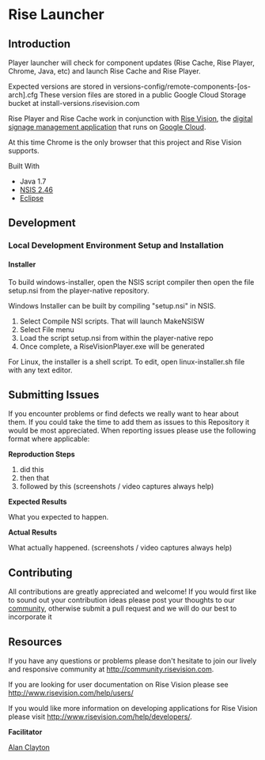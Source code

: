 # Rise Launcher

## Introduction

Player launcher will check for component updates (Rise Cache, Rise Player, Chrome, Java, etc) and launch Rise Cache and Rise Player.

Expected versions are stored in versions-config/remote-components-[os-arch].cfg
These version files are stored in a public Google Cloud Storage bucket at install-versions.risevision.com

Rise Player and Rise Cache work in conjunction with [Rise Vision](http://www.risevision.com), the [digital signage management application](http://rva.risevision.com/) that runs on [Google Cloud](https://cloud.google.com).


At this time Chrome is the only browser that this project and Rise Vision supports.

Built With

 - Java 1.7
 - [NSIS 2.46](http://nsis.sourceforge.net/Download.)
 - [Eclipse](http://www.eclipse.org/downloads/)
 
## Development

### Local Development Environment Setup and Installation

#### Installer

To build windows-installer, open the NSIS script compiler then open the file setup.nsi from the player-native repository.

Windows Installer can be built by compiling "setup.nsi" in NSIS.

1. Select Compile NSI scripts. That will launch MakeNSISW
2. Select File menu
3. Load the script setup.nsi from within the player-native repo
4. Once complete, a RiseVisionPlayer.exe will be generated

For Linux, the installer is a shell script. To edit, open linux-installer.sh file with any text editor.

## Submitting Issues 
If you encounter problems or find defects we really want to hear about them. If you could take the time to add them as issues to this Repository it would be most appreciated. When reporting issues please use the following format where applicable:

**Reproduction Steps**

1. did this
2. then that
3. followed by this (screenshots / video captures always help)

**Expected Results**

What you expected to happen.

**Actual Results**

What actually happened. (screenshots / video captures always help)

## Contributing
All contributions are greatly appreciated and welcome! If you would first like to sound out your contribution ideas please post your thoughts to our [community](http://community.risevision.com), otherwise submit a pull request and we will do our best to incorporate it


## Resources
If you have any questions or problems please don't hesitate to join our lively and responsive community at http://community.risevision.com.

If you are looking for user documentation on Rise Vision please see http://www.risevision.com/help/users/

If you would like more information on developing applications for Rise Vision please visit http://www.risevision.com/help/developers/. 

**Facilitator**

[Alan Clayton](https://github.com/alanclayton "Alan Clayton")
